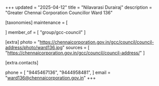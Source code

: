 +++
updated = "2025-04-12"
title = "Nilavarasi Durairaj"
description = "Greater Chennai Corporation Councillor Ward 136"

[taxonomies]
maintenance = [

]
member_of = [
    "group/gcc-council"
]

[extra]
photo = "https://chennaicorporation.gov.in/gcc/council/council-address/photo/ward136.jpg"
sources = [
    "https://chennaicorporation.gov.in/gcc/council/council-address/"
]

[extra.contacts]

phone = [
    "9445467136",
    "9444958481",
    ]
email = "ward136@chennaicorporation.gov.in"
+++
